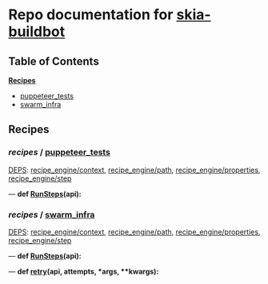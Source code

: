 <!--- AUTOGENERATED BY `./recipes.py test train` -->
# Repo documentation for [skia-buildbot]()
## Table of Contents

**[Recipes](#Recipes)**
  * [puppeteer_tests](#recipes-puppeteer_tests)
  * [swarm_infra](#recipes-swarm_infra)
## Recipes

### *recipes* / [puppeteer\_tests](/infra/bots/recipes/puppeteer_tests.py)

[DEPS](/infra/bots/recipes/puppeteer_tests.py#1): [recipe\_engine/context][recipe_engine/recipe_modules/context], [recipe\_engine/path][recipe_engine/recipe_modules/path], [recipe\_engine/properties][recipe_engine/recipe_modules/properties], [recipe\_engine/step][recipe_engine/recipe_modules/step]

&mdash; **def [RunSteps](/infra/bots/recipes/puppeteer_tests.py#9)(api):**
### *recipes* / [swarm\_infra](/infra/bots/recipes/swarm_infra.py)

[DEPS](/infra/bots/recipes/swarm_infra.py#13): [recipe\_engine/context][recipe_engine/recipe_modules/context], [recipe\_engine/path][recipe_engine/recipe_modules/path], [recipe\_engine/properties][recipe_engine/recipe_modules/properties], [recipe\_engine/step][recipe_engine/recipe_modules/step]

&mdash; **def [RunSteps](/infra/bots/recipes/swarm_infra.py#36)(api):**

&mdash; **def [retry](/infra/bots/recipes/swarm_infra.py#24)(api, attempts, \*args, \*\*kwargs):**

[recipe_engine/recipe_modules/context]: https://chromium.googlesource.com/infra/luci/recipes-py.git/+/dbf72f7d7c077cdec59749ae65f6b7c423d58ccd/README.recipes.md#recipe_modules-context
[recipe_engine/recipe_modules/path]: https://chromium.googlesource.com/infra/luci/recipes-py.git/+/dbf72f7d7c077cdec59749ae65f6b7c423d58ccd/README.recipes.md#recipe_modules-path
[recipe_engine/recipe_modules/properties]: https://chromium.googlesource.com/infra/luci/recipes-py.git/+/dbf72f7d7c077cdec59749ae65f6b7c423d58ccd/README.recipes.md#recipe_modules-properties
[recipe_engine/recipe_modules/step]: https://chromium.googlesource.com/infra/luci/recipes-py.git/+/dbf72f7d7c077cdec59749ae65f6b7c423d58ccd/README.recipes.md#recipe_modules-step
